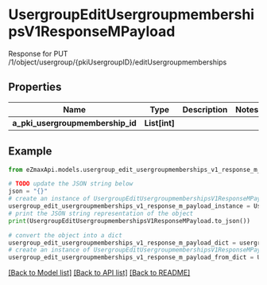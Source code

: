 # UsergroupEditUsergroupmembershipsV1ResponseMPayload

Response for PUT /1/object/usergroup/{pkiUsergroupID}/editUsergroupmemberships

## Properties

Name | Type | Description | Notes
------------ | ------------- | ------------- | -------------
**a_pki_usergroupmembership_id** | **List[int]** |  | 

## Example

```python
from eZmaxApi.models.usergroup_edit_usergroupmemberships_v1_response_m_payload import UsergroupEditUsergroupmembershipsV1ResponseMPayload

# TODO update the JSON string below
json = "{}"
# create an instance of UsergroupEditUsergroupmembershipsV1ResponseMPayload from a JSON string
usergroup_edit_usergroupmemberships_v1_response_m_payload_instance = UsergroupEditUsergroupmembershipsV1ResponseMPayload.from_json(json)
# print the JSON string representation of the object
print(UsergroupEditUsergroupmembershipsV1ResponseMPayload.to_json())

# convert the object into a dict
usergroup_edit_usergroupmemberships_v1_response_m_payload_dict = usergroup_edit_usergroupmemberships_v1_response_m_payload_instance.to_dict()
# create an instance of UsergroupEditUsergroupmembershipsV1ResponseMPayload from a dict
usergroup_edit_usergroupmemberships_v1_response_m_payload_from_dict = UsergroupEditUsergroupmembershipsV1ResponseMPayload.from_dict(usergroup_edit_usergroupmemberships_v1_response_m_payload_dict)
```
[[Back to Model list]](../README.md#documentation-for-models) [[Back to API list]](../README.md#documentation-for-api-endpoints) [[Back to README]](../README.md)


